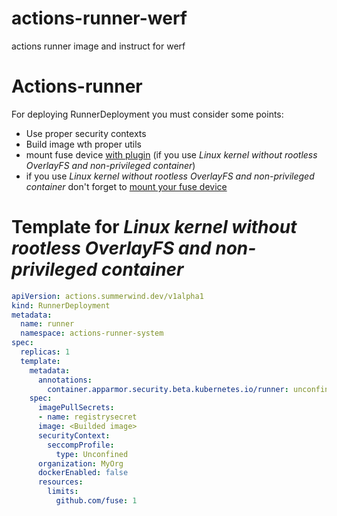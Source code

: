 # actions-runner-werf
actions runner image and instruct for werf


# Actions-runner
For deploying RunnerDeployment you must consider some points:
- Use proper security contexts
- Build image wth proper utils
- mount fuse device [with plugin](https://werf.io/documentation/v1.2/advanced/ci_cd/run_in_container/use_kubernetes.html#linux-kernel-without-rootless-overlayfs-and-non-privileged-container) (if you use _Linux kernel without rootless OverlayFS and non-privileged container_)
- if you use _Linux kernel without rootless OverlayFS and non-privileged container_ don't forget to [mount your fuse device](https://github.com/kuberenetes-learning-group/fuse-device-plugin#%E4%BD%BF%E7%94%A8)

# Template for _Linux kernel without rootless OverlayFS and non-privileged container_
```yaml
apiVersion: actions.summerwind.dev/v1alpha1
kind: RunnerDeployment
metadata:
  name: runner
  namespace: actions-runner-system
spec:
  replicas: 1
  template:
    metadata:
      annotations:
        container.apparmor.security.beta.kubernetes.io/runner: unconfined
    spec:
      imagePullSecrets:
      - name: registrysecret
      image: <Builded image>
      securityContext:
        seccompProfile:
          type: Unconfined
      organization: MyOrg
      dockerEnabled: false
      resources:
        limits:
          github.com/fuse: 1
```

